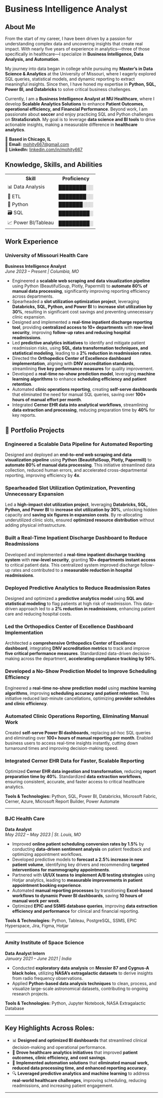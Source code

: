 # Business Intelligence Analyst
## About Me

From the start of my career, I have been driven by a passion for understanding complex data and uncovering insights that create real impact. With nearly five years of experience in analytics—three of those specifically in healthcare—I specialize in **Business Intelligence, Data Analysis, and Automation**.

My journey into data began in college while pursuing my **Master’s in Data Science & Analytics** at the University of Missouri, where I eagerly explored SQL queries, statistical models, and dynamic reporting to extract meaningful insights. Since then, I have honed my expertise in **Python, SQL, Power BI, and Databricks** to solve critical business challenges.

Currently, I am a **Business Intelligence Analyst at MU Healthcare**, where I develop **Scalable Analytics Solutions** to enhance **Patient Outcomes, operational efficiency, and Financial Performance**.
Beyond work, I am passionate about **soccer** and enjoy practicing SQL and Python challenges on **StrataScratch**. My goal is to leverage **data science and BI tools** to drive actionable insights, making a measurable difference in **healthcare analytics**.

📍 **Based in Chicago, IL**  
📧 **Email:** mohity667@gmail.com  
🔗 **LinkedIn:** [linkedin.com/in/mohity667](https://www.linkedin.com/in/mohity667)

## Knowledge, Skills, and Abilities

<table>
  <tr>
    <th>Skill</th>
    <th>Proficiency</th>
  </tr>
  <tr>
    <td>📊 Data Analysis</td>
    <td>████████░░</td>
  </tr>
  <tr>
    <td>🔄 ETL</td>
    <td>████████░░</td>
  </tr>
  <tr>
    <td>🐍 Python</td>
    <td>███████░░░</td>
  </tr>
  <tr>
    <td>🗃️ SQL</td>
    <td>█████████░</td>
  </tr>
  <tr>
    <td>📈 Power BI/Tableau</td>
    <td>█████████░</td>
  </tr>
</table>



## Work Experience

### **University of Missouri Health Care**  
**Business Intelligence Analyst**  
*June 2023 – Present | Columbia, MO*

- Engineered a **scalable web scraping and data visualization pipeline** using Python (BeautifulSoup, Plotly, Papermill) to **automate 80% of manual data processing**, significantly improving reporting efficiency across departments.
- Spearheaded a **slot utilization optimization project**, leveraging **Databricks, SQL, Python, and Power BI** to **increase slot utilization by 30%**, resulting in significant cost savings and preventing unnecessary clinic expansion.
- Designed and implemented a **real-time inpatient discharge reporting tool**, providing **centralized access to 10+ departments** with **row-level security**, improving **follow-up rates and reducing hospital readmissions**.
- Led **predictive analytics initiatives** to identify and mitigate patient readmission risks, using **SQL, data transformation techniques, and statistical modeling**, leading to a **2% reduction in readmission rates**.
- Directed the **Orthopedics Center of Excellence dashboard implementation**, aligning with **DNV accreditation standards**, streamlining **five key performance measures** for quality improvement.
- Developed a **real-time no-show prediction model**, leveraging **machine learning algorithms** to enhance **scheduling efficiency and patient retention**.
- Automated **clinic operations reporting**, creating **self-serve dashboards** that eliminated the need for manual SQL queries, saving over **100+ hours of manual effort per month**.
- Integrated **Cerner EHR data into analytical workflows**, streamlining **data extraction and processing**, reducing preparation time by **40%** for key reports.

## 🚀 Portfolio Projects

### **Engineered a Scalable Data Pipeline for Automated Reporting**  
Designed and deployed an **end-to-end web scraping and data visualization pipeline** using **Python (BeautifulSoup, Plotly, Papermill)** to **automate 80% of manual data processing**. This initiative streamlined data collection, reduced human errors, and accelerated cross-departmental reporting, improving efficiency by **4x**.

### **Spearheaded Slot Utilization Optimization, Preventing Unnecessary Expansion**  
Led a **high-impact slot utilization project**, leveraging **Databricks, SQL, Python, and Power BI** to **increase slot utilization by 30%**, unlocking hidden capacity and **saving six figures in expansion costs**. By re-allocating underutilized clinic slots, ensured **optimized resource distribution** without adding physical infrastructure.

### **Built a Real-Time Inpatient Discharge Dashboard to Reduce Readmissions**  
Developed and implemented a **real-time inpatient discharge tracking system** with **row-level security**, granting **10+ departments instant access** to critical patient data. This centralized system improved discharge follow-up rates and contributed to a **measurable reduction in hospital readmissions**.

### **Deployed Predictive Analytics to Reduce Readmission Rates**  
Designed and optimized a **predictive analytics model** using **SQL and statistical modeling** to flag patients at high risk of readmission. This data-driven approach led to a **2% reduction in readmissions**, enhancing patient care and reducing hospital costs.

### **Led the Orthopedics Center of Excellence Dashboard Implementation**  
Architected a **comprehensive Orthopedics Center of Excellence dashboard**, integrating **DNV accreditation metrics** to track and improve **five critical performance measures**. Standardized data-driven decision-making across the department, **accelerating compliance tracking by 50%**.

### **Developed a No-Show Prediction Model to Improve Scheduling Efficiency**  
Engineered a **real-time no-show prediction model** using **machine learning algorithms**, improving **scheduling accuracy and patient retention**. This initiative reduced last-minute cancellations, optimizing **provider schedules and clinic efficiency**.

### **Automated Clinic Operations Reporting, Eliminating Manual Work**  
Created **self-serve Power BI dashboards**, replacing ad-hoc SQL queries and eliminating over **100+ hours of manual reporting per month**. Enabled business users to access real-time insights instantly, cutting down turnaround times and improving decision-making speed.

### **Integrated Cerner EHR Data for Faster, Scalable Reporting**  
Optimized **Cerner EHR data ingestion and transformation**, reducing **report preparation time by 40%**. Standardized **data extraction workflows**, ensuring consistent, accurate, and faster access to critical healthcare analytics.


**Tools & Technologies:** Python, SQL, Power BI, Databricks, Microsoft Fabric, Cerner, Azure, Microsoft Report Builder, Power Automate  

---

### **BJC Health Care**  
**Data Analyst**  
*May 2022 – May 2023 | St. Louis, MO*

- Improved **online patient scheduling conversion rates by 1.5%** by conducting **data-driven sentiment analysis** on patient feedback and optimizing appointment workflows.
- Developed predictive models to **forecast a 2.5% increase in new patient volume**, identifying key drivers and recommending **targeted interventions for mammography appointments**.
- Partnered with **UI/UX teams to implement A/B testing strategies** using Hotjar analytics, leading to **measurable improvements in patient appointment booking experience**.
- Automated **manual reporting processes** by transitioning **Excel-based workflows to dynamic Power BI dashboards**, saving **10 hours of manual work per week**.
- Optimized **EPIC and SSMS database queries**, improving **data extraction efficiency and performance** for clinical and financial reporting.

**Tools & Technologies:** Python, Tableau, PostgreSQL, SSMS, EPIC Hyperspace, Jira, Figma, Hotjar  

---

### **Amity Institute of Space Science**  
**Data Analyst Intern**  
*January 2021 – June 2021 | India*

- Conducted **exploratory data analysis** on **Messier 87 and Cygnus-A black holes**, utilizing **NASA’s extragalactic datasets** to derive insights from radio frequency observations.
- Applied **Python-based data analysis techniques** to clean, process, and visualize large-scale astronomical datasets, contributing to ongoing research projects.

**Tools & Technologies:** Python, Jupyter Notebook, NASA Extragalactic Database  

---

## **Key Highlights Across Roles:**
- 📊 **Designed and optimized BI dashboards** that streamlined clinical decision-making and operational performance.  
- 🏥 **Drove healthcare analytics initiatives** that improved **patient outcomes, clinic efficiency, and cost savings**.  
- 🤖 **Implemented automation solutions** that **eliminated manual work, reduced data processing time, and enhanced reporting accuracy**.  
- 🔍 **Leveraged predictive analytics and machine learning** to address **real-world healthcare challenges**, improving scheduling, reducing readmissions, and increasing patient engagement.  

---

